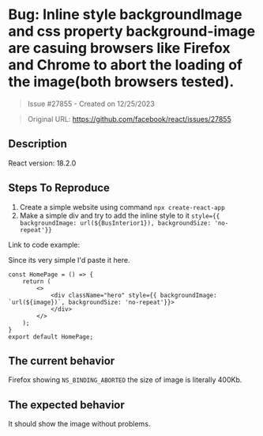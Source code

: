 # Bug: Inline style backgroundImage and css property background-image are casuing browsers like Firefox and Chrome to abort the loading of the image(both browsers tested).

> Issue #27855 - Created on 12/25/2023

> Original URL: https://github.com/facebook/react/issues/27855

## Description

<!--
  Please provide a clear and concise description of what the bug is. Include
  screenshots if needed. Please test using the latest version of the relevant
  React packages to make sure your issue has not already been fixed.
-->

React version: 18.2.0 

## Steps To Reproduce

1. Create a simple website using command `npx create-react-app`
2. Make a simple div and try to add the inline style to it `style={{ backgroundImage: url(${BusInterior1}), backgroundSize: 'no-repeat'}}`

<!--
  Your bug will get fixed much faster if we can run your code and it doesn't
  have dependencies other than React. Issues without reproduction steps or
  code examples may be immediately closed as not actionable.
-->

Link to code example:

Since its very simple I'd paste it here.
```
const HomePage = () => {
    return (
        <>  
            <div className="hero" style={{ backgroundImage: `url(${image})`, backgroundSize: 'no-repeat'}}>
            </div>    
        </>
    );
}
export default HomePage;

```

## The current behavior
Firefox showing `NS_BINDING_ABORTED` the size of image is literally 400Kb.

## The expected behavior
It should show the image without problems.
